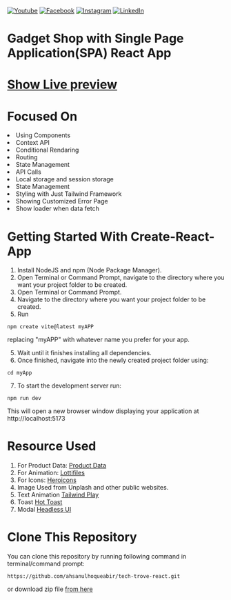 [![Youtube][youtube-shield]][youtube-url]
[![Facebook][facebook-shield]][facebook-url]
[![Instagram][instagram-shield]][instagram-url]
[![LinkedIn][linkedin-shield]][linkedin-url]

# Gadget Shop with Single Page Application(SPA) React App

# [Show Live preview](https://venerable-malasada-051ce3.netlify.app/)



# Focused On
<li> Using Components
<li> Context API
<li> Conditional Rendaring
<li> Routing
<li> State Management
<li> API Calls
<li> Local storage and session storage
<li> State Management
<li> Styling with Just Tailwind Framework
<li> Showing Customized Error Page
<li> Show loader when data fetch


# Getting Started With Create-React-App
1. Install NodeJS and npm (Node Package Manager).
2. Open Terminal or Command Prompt, navigate to the directory where you want your project folder to be created.
2. Open Terminal or Command Prompt.
3. Navigate to the directory where you want your project folder to be created.
4. Run 
```
npm create vite@latest myAPP
``` 
replacing "myAPP" with whatever name you prefer for your app.

5. Wait until it finishes installing all dependencies.
6. Once finished, navigate into the newly created project folder using: 
```
cd myApp
```
7. To start the development server run: 

```
npm run dev

```
This will open a new browser window displaying your application at http://localhost:5173


# Resource Used
1. For Product Data: [Product Data](https://raw.githubusercontent.com/ahsanul-database/fakeDB/main/techTrove.json)
2. For Animation:  [Lottifiles](https://lottiefiles.com)
3. For Icons: [Heroicons](https://heroicons.com/)
4. Image Used from Unplash and other public websites.
5. Text Animation [Tailwind Play](https://play.tailwindcss.com/)
6. Toast [Hot Toast](https://react-hot-toast.com/)
7. Modal [Headless UI](https://headlessui.com/)


# Clone This Repository
You can clone this repository by running following command in terminal/command prompt:

``` 
https://github.com/ahsanulhoqueabir/tech-trove-react.git 

``` 

or download zip file [from here](https://github.com/ahsanulhoqueabir/tech-trove-react)


<!-- Social Media Link -->

[youtube-shield]: https://img.shields.io/badge/-Youtube-black.svg?style=flat-square&logo=youtube&color=555&logoColor=white
[youtube-url]: https://youtube.com/@AhsanulAbir
[facebook-shield]: https://img.shields.io/badge/-Facebook-black.svg?style=flat-square&logo=facebook&color=555&logoColor=white
[facebook-url]: https://facebook.com/mdahsanulhoqueabir
[instagram-shield]: https://img.shields.io/badge/-Instagram-black.svg?style=flat-square&logo=instagram&color=555&logoColor=white
[instagram-url]: https://instagram.com/Ahsanul.H.abir
[linkedin-shield]: https://img.shields.io/badge/-LinkedIn-black.svg?style=flat-square&logo=linkedin&colorB=555
[linkedin-url]: https://linkedin.com/company/AhsanulHoqueAbir